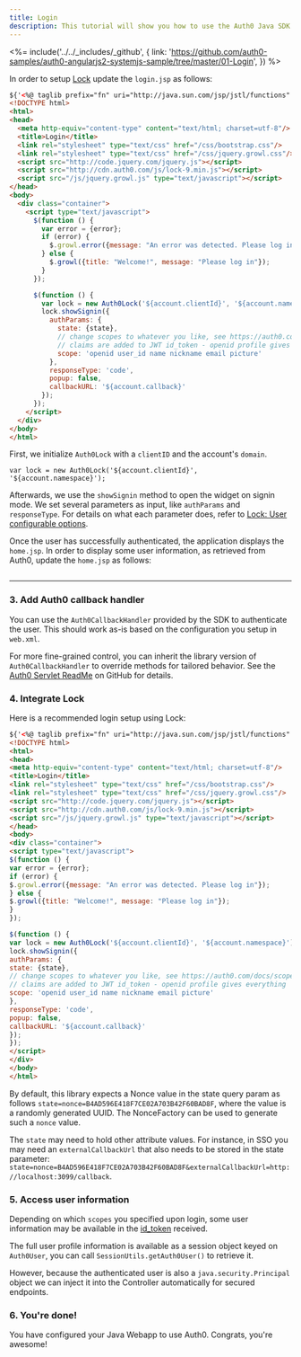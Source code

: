 ```yaml
---
title: Login
description: This tutorial will show you how to use the Auth0 Java SDK to add authentication and authorization to your web app.
---
```


<%= include('../../_includes/_github', {
link: 'https://github.com/auth0-samples/auth0-angularjs2-systemjs-sample/tree/master/01-Login',
}) %>

In order to setup [Lock](/libraries/lock) update the `login.jsp` as follows:

```html
${'<%@ taglib prefix="fn" uri="http://java.sun.com/jsp/jstl/functions" %>'}
<!DOCTYPE html>
<html>
<head>
  <meta http-equiv="content-type" content="text/html; charset=utf-8"/>
  <title>Login</title>
  <link rel="stylesheet" type="text/css" href="/css/bootstrap.css"/>
  <link rel="stylesheet" type="text/css" href="/css/jquery.growl.css"/>
  <script src="http://code.jquery.com/jquery.js"></script>
  <script src="http://cdn.auth0.com/js/lock-9.min.js"></script>
  <script src="/js/jquery.growl.js" type="text/javascript"></script>
</head>
<body>
  <div class="container">
    <script type="text/javascript">
      $(function () {
        var error = {error};
        if (error) {
          $.growl.error({message: "An error was detected. Please log in"});
        } else {
          $.growl({title: "Welcome!", message: "Please log in"});
        }
      });

      $(function () {
        var lock = new Auth0Lock('${account.clientId}', '${account.namespace}');
        lock.showSignin({
          authParams: {
            state: {state},
            // change scopes to whatever you like, see https://auth0.com/docs/scopes
            // claims are added to JWT id_token - openid profile gives everything
            scope: 'openid user_id name nickname email picture'
          },
          responseType: 'code',
          popup: false,
          callbackURL: '${account.callback}'
        });
      });
    </script>
  </div>
</body>
</html>
```

First, we initialize `Auth0Lock` with a `clientID` and the account's `domain`.

```
var lock = new Auth0Lock('${account.clientId}', '${account.namespace}');
```

Afterwards, we use the `showSignin` method to open the widget on signin mode. We set several parameters as input, like `authParams` and `responseType`. For details on what each parameter does, refer to [Lock: User configurable options](/libraries/lock/customization).

Once the user has successfully authenticated, the application displays the `home.jsp`. In order to display some user information, as retrieved from Auth0, update the `home.jsp` as follows:

```html

```


---

### 3. Add Auth0 callback handler

You can use the `Auth0CallbackHandler` provided by the SDK to authenticate the user. This should work as-is based on the configuration you setup in `web.xml`.

For more fine-grained control, you can inherit the library version of `Auth0CallbackHandler` to override methods for tailored behavior. See the [Auth0 Servlet ReadMe](https://github.com/auth0/auth0-servlet) on GitHub for details.

### 4. Integrate Lock

Here is a recommended login setup using Lock:

```html
${'<%@ taglib prefix="fn" uri="http://java.sun.com/jsp/jstl/functions" %>'}
<!DOCTYPE html>
<html>
<head>
<meta http-equiv="content-type" content="text/html; charset=utf-8"/>
<title>Login</title>
<link rel="stylesheet" type="text/css" href="/css/bootstrap.css"/>
<link rel="stylesheet" type="text/css" href="/css/jquery.growl.css"/>
<script src="http://code.jquery.com/jquery.js"></script>
<script src="http://cdn.auth0.com/js/lock-9.min.js"></script>
<script src="/js/jquery.growl.js" type="text/javascript"></script>
</head>
<body>
<div class="container">
<script type="text/javascript">
$(function () {
var error = {error};
if (error) {
$.growl.error({message: "An error was detected. Please log in"});
} else {
$.growl({title: "Welcome!", message: "Please log in"});
}
});

$(function () {
var lock = new Auth0Lock('${account.clientId}', '${account.namespace}');
lock.showSignin({
authParams: {
state: {state},
// change scopes to whatever you like, see https://auth0.com/docs/scopes
// claims are added to JWT id_token - openid profile gives everything
scope: 'openid user_id name nickname email picture'
},
responseType: 'code',
popup: false,
callbackURL: '${account.callback}'
});
});
</script>
</div>
</body>
</html>
```

By default, this library expects a Nonce value in the state query param as follows `state=nonce=B4AD596E418F7CE02A703B42F60BAD8F`, where the value is a randomly generated UUID. The NonceFactory can be used to generate such a `nonce` value. 

The `state` may need to hold other attribute values. For instance, in SSO you may need an `externalCallbackUrl` that also needs to be stored in the state parameter: `state=nonce=B4AD596E418F7CE02A703B42F60BAD8F&externalCallbackUrl=http://localhost:3099/callback`.


### 5. Access user information

Depending on which `scopes` you specified upon login, some user information may be available in the [id_token](/tokens#auth0-id_token-jwt-) received.

The full user profile information is available as a session object keyed on `Auth0User`, you can call `SessionUtils.getAuth0User()` to retrieve it. 

However, because the authenticated user is also a `java.security.Principal` object we can inject it into the Controller automatically for secured endpoints.

### 6. You're done!

You have configured your Java Webapp to use Auth0. Congrats, you're awesome!
